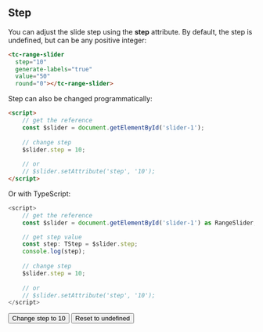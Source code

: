 ## Step

<div data-examples="step"></div> 

You can adjust the slide step using the **step** attribute. By default, the step is undefined, but can be any positive integer:

```html
<tc-range-slider
  step="10"
  generate-labels="true" 
  value="50"
  round="0"></tc-range-slider>
```

<div class="my-12 flex flex-col items-center">
    <tc-range-slider 
      step="10"
      generate-labels="true" 
      value="50"
      round="0"></tc-range-slider>
</div>

Step can also be changed programmatically:

```html
<script>
    // get the reference
    const $slider = document.getElementById('slider-1');
    
    // change step
    $slider.step = 10;
    
    // or 
    // $slider.setAttribute('step', '10');
</script>
```

Or with TypeScript:

```typescript
<script>
    // get the reference
    const $slider = document.getElementById('slider-1') as RangeSlider;

    // get step value 
    const step: TStep = $slider.step;
    console.log(step);
    
    // change step 
    $slider.step = 10;
    
    // or 
    // $slider.setAttribute('step', '10');
</script>
``` 

<div class="my-12 flex flex-col items-center">
    <tc-range-slider
      id="slider-6"
      value1="40"
      value2="60"
      generate-labels="true"></tc-range-slider>
    <div class="flex items-center">
        <button id="step-btn" type="button" class="group inline-flex items-center h-9 rounded-full text-sm font-semibold whitespace-nowrap px-3 focus:outline-none focus:ring-2 bg-sky-50 text-sky-600 hover:bg-sky-100 hover:text-sky-700 focus:ring-sky-600 mt-8 mx-2">Change step to 10</button>
        <button id="step-reset" type="button" class="group inline-flex items-center h-9 rounded-full text-sm font-semibold whitespace-nowrap px-3 focus:outline-none focus:ring-2 bg-gray-50 text-gray-600 hover:bg-gray-100 hover:text-gray-700 focus:ring-gray-600 mt-8 mx-2">Reset to undefined</button>
    </div>
</div>
